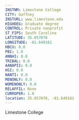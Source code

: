 ```yaml
---
INSTNM: Limestone College
CITY: Gaffney
INSTURL: www.limestone.edu
HIGHDEG: Graduate degree
CONTROL: Private nonprofit
ST_FIPS: South Carolina
LATITUDE: 35.057076
LONGITUDE: -81.649161
HBCU: 0.0
PBI: 1.0
ANNHI: 0.0
TRIBAL: 0.0
AANAPII: 0.0
HSI: 0.0
NANTI: 0.0
MENONLY: 0.0
WOMENONLY: 0.0
RELAFFIL: None
CURROPER: 1.0
location: 35.057076, -81.649161
---
```

Limestone College
